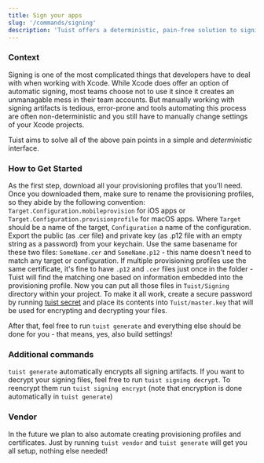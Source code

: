 ```yaml
---
title: Sign your apps
slug: '/commands/signing'
description: 'Tuist offers a deterministic, pain-free solution to signing. Read on if you would like to learn more about how it works and how you can set it up.'
---
```


### Context

Signing is one of the most complicated things that developers have to deal with
when working with Xcode. While Xcode does offer an option of automatic signing,
most teams choose not to use it since it creates an unmanagable mess in their team accounts.
But manually working with signing artifacts is tedious, error-prone and tools
automating this process are often non-deterministic and you still have to manually change
settings of your Xcode projects.

Tuist aims to solve all of the above pain points in a simple and _deterministic_ interface.

### How to Get Started

As the first step, download all your provisioning profiles that you'll need.
Once you downloaded them, make sure to rename the provisioning profiles, so they abide by the following convention:
`Target.Configuration.mobileprovision` for iOS apps or `Target.Configuration.provisionprofile` for macOS apps.
Where `Target` should be a name of the target, `Configuration` a name of the configuration.
Export the public (as .cer file) and private key (as .p12 file with an empty string as a password) from your keychain. Use the same basename for these two files: `SomeName.cer` and `SomeName.p12` - this name doesn't need to match any target or configuration.
If multiple provisioning profiles use the same certificate, it's fine to have `.p12` and `.cer` files just once in the folder - Tuist will find the matching one based on information embedded into the provisioning profile.
Now you can put all those files in `Tuist/Signing` directory within your project.
To make it all work, create a secure password by running [tuist secret](../commands/secrets/) and place its contents into `Tuist/master.key` that will be used
for encrypting and decrypting your files.

After that, feel free to run `tuist generate` and everything else should be done for you -
that means, yes, also build settings!

### Additional commands

`tuist generate` automatically encrypts all signing artifacts.
If you want to decrypt your signing files,
feel free to run `tuist signing decrypt`.
To reencrypt them run `tuist signing encrypt` (note that encryption is done automatically in `tuist generate`)

### Vendor

In the future we plan to also automate creating provisioning profiles and certificates.
Just by running `tuist vendor` and `tuist generate` will get you all setup,
nothing else needed!
